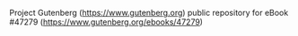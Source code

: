 Project Gutenberg (https://www.gutenberg.org) public repository for eBook #47279 (https://www.gutenberg.org/ebooks/47279)
